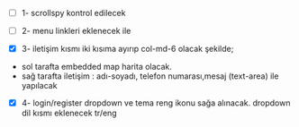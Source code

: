 - [ ] 1- scrollspy kontrol edilecek

- [ ] 2- menu linkleri eklenecek <id> ile

- [x] 3- iletişim kısmı iki kısıma ayırıp col-md-6 olacak şekilde;
 - sol tarafta embedded map harita olacak.
 - sağ tarafta iletişim : adı-soyadı, telefon numarası,mesaj (text-area) ile yapılacak


- [x] 4- login/register dropdown ve tema reng ikonu sağa alınacak.
dropdown dil kısmı eklenecek tr/eng